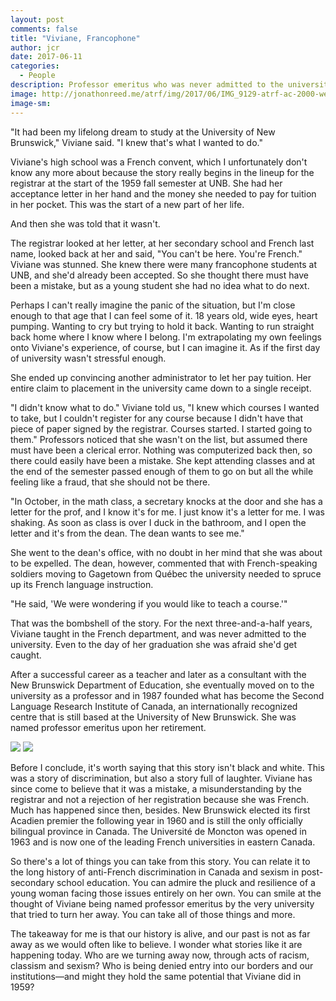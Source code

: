 ```yaml
---
layout: post
comments: false
title: "Viviane, Francophone"
author: jcr
date: 2017-06-11
categories:
  - People
description: Professor emeritus who was never admitted to the university.
image: http://jonathonreed.me/atrf/img/2017/06/IMG_9129-atrf-ac-2000-web.jpg
image-sm:
---
```


"It had been my lifelong dream to study at the University of New Brunswick," Viviane said. "I knew that's what I wanted to do."

Viviane's high school was a French convent, which I unfortunately don't know any more about because the story really begins in the lineup for the registrar at the start of the 1959 fall semester at UNB. She had her acceptance letter in her hand and the money she needed to pay for tuition in her pocket. This was the start of a new part of her life.

And then she was told that it wasn't.

The registrar looked at her letter, at her secondary school and French last name, looked back at her and said, "You can't be here. You're French." Viviane was stunned. She knew there were many francophone students at UNB, and she'd already been accepted. So she thought there must have been a mistake, but as a young student she had no idea what to do next.

Perhaps I can't really imagine the panic of the situation, but I'm close enough to that age that I can feel some of it. 18 years old, wide eyes, heart pumping. Wanting to cry but trying to hold it back. Wanting to run straight back home where I know where I belong. I'm extrapolating my own feelings onto Viviane's experience, of course, but I can imagine it. As if the first day of university wasn't stressful enough.

She ended up convincing another administrator to let her pay tuition. Her entire claim to placement in the university came down to a single receipt.

"I didn't know what to do." Viviane told us, "I knew which courses I wanted to take, but I couldn't register for any course because I didn't have that piece of paper signed by the registrar. Courses started. I started going to them." Professors noticed that she wasn't on the list, but assumed there must have been a clerical error. Nothing was computerized back then, so there could easily have been a mistake. She kept attending classes and at the end of the semester passed enough of them to go on but all the while feeling like a fraud, that she should not be there.

"In October, in the math class, a secretary knocks at the door and she has a letter for the prof, and I know it's for me. I just know it's a letter for me. I was shaking. As soon as class is over I duck in the bathroom, and I open the letter and it's from the dean. The dean wants to see me."

She went to the dean's office, with no doubt in her mind that she was about to be expelled. The dean, however, commented that with French-speaking soldiers moving to Gagetown from Québec the university needed to spruce up its French language instruction. 

"He said, 'We were wondering if you would like to teach a course.'"

That was the bombshell of the story. For the next three-and-a-half years, Viviane taught in the French department, and was never admitted to the university. Even to the day of her graduation she was afraid she'd get caught.

After a successful career as a teacher and later as a consultant with the New Brunswick Department of Education, she eventually moved on to the university as a professor and in 1987 founded what has become the Second Language Research Institute of Canada, an internationally recognized centre that is still based at the University of New Brunswick. She was named professor emeritus upon her retirement.

<img src="http://jonathonreed.me/atrf/img/2017/06/IMG_3277-atrf-jcr-2000-web.jpg">

<img src="http://jonathonreed.me/atrf/img/2017/06/IMG_3295-atrf-jcr-2000-web.jpg">

Before I conclude, it's worth saying that this story isn't black and white. This was a story of discrimination, but also a story full of laughter. Viviane has since come to believe that it was a mistake, a misunderstanding by the registrar and not a rejection of her registration because she was French. Much has happened since then, besides. New Brunswick elected its first Acadien premier the following year in 1960 and is still the only officially bilingual province in Canada. The Université de Moncton was opened in 1963 and is now one of the leading French universities in eastern Canada.

So there's a lot of things you can take from this story. You can relate it to the long history of anti-French discrimination in Canada and sexism in post-secondary school education. You can admire the pluck and resilience of a young woman facing those issues entirely on her own. You can smile at the thought of Viviane being named professor emeritus by the very university that tried to turn her away. You can take all of those things and more. 

The takeaway for me is that our history is alive, and our past is not as far away as we would often like to believe. I wonder what stories like it are happening today. Who are we turning away now, through acts of racism, classism and sexism? Who is being denied entry into our borders and our institutions—and might they hold the same potential that Viviane did in 1959?